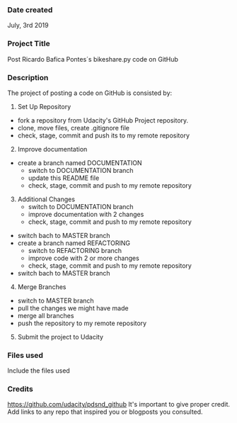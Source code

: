 ### Date created
July, 3rd 2019

### Project Title
Post Ricardo Bafica Pontes´s bikeshare.py code on GitHub

### Description
The project of posting a code on GitHub is consisted by:
1) Set Up Repository
- fork a repository from Udacity's GitHub Project repository.
- clone, move files, create .gitignore file
- check, stage, commit and push its to my remote repository
2) Improve documentation
- create a branch named DOCUMENTATION
    - switch to DOCUMENTATION branch
    - update this README file
    - check, stage, commit and push to my remote repository
3) Additional Changes
    - switch to DOCUMENTATION branch
    - improve documentation with 2 changes
    - check, stage, commit and push to my remote repository
- switch bach to MASTER branch
- create a branch named REFACTORING
    - switch to REFACTORING branch
    - improve code with 2 or more changes
    - check, stage, commit and push to my remote repository
- switch bach to MASTER branch
4) Merge Branches
- switch to MASTER branch
- pull the changes we might have made
- merge all branches
- push the repository to my remote repository
5) Submit the project to Udacity  

### Files used
Include the files used

### Credits
https://github.com/udacity/pdsnd_github
It's important to give proper credit. Add links to any repo that inspired you or blogposts you consulted.
